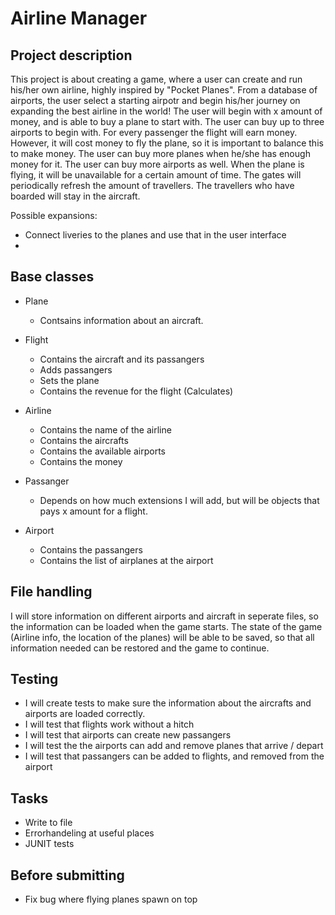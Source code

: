 # Airline Manager

## Project description
This project is about creating a game, where a user can create and run his/her own airline, highly inspired by "Pocket Planes".
From a database of airports, the user select a starting airpotr and begin his/her journey on expanding the best airline in the world!
The user will begin with x amount of money, and is able to buy a plane to start with. 
The user can buy up to three airports to begin with.
For every passenger the flight will earn money. However, it will cost money to fly the plane, so it is important to balance this to make money.
The user can buy more planes when he/she has enough money for it. The user can buy more airports as well.
When the plane is flying, it will be unavailable for a certain amount of time.
The gates will periodically refresh the amount of travellers. The travellers who have boarded will stay in the aircraft.


Possible expansions:
- Connect liveries to the planes and use that in the user interface
- 


## Base classes
- Plane
  - Contsains information about an aircraft.

- Flight
  - Contains the aircraft and its passangers
  - Adds passangers
  - Sets the plane
  - Contains the revenue for the flight (Calculates)

- Airline
  - Contains the name of the airline
  - Contains the aircrafts
  - Contains the available airports
  - Contains the money

- Passanger
  - Depends on how much extensions I will add, but will be objects that pays x amount for a flight.

- Airport
  - Contains the passangers
  - Contains the list of airplanes at the airport

## File handling
I will store information on different airports and aircraft in seperate files, so the information can be loaded when the game starts.
The state of the game (Airline info, the location of the planes) will be able to be saved, so that all information needed can be restored and the game to continue.


## Testing
- I will create tests to make sure the information about the aircrafts and airports are loaded correctly.
- I will test that flights work without a hitch
- I will test that airports can create new passangers
- I will test the the airports can add and remove planes that arrive / depart
- I will test that passangers can be added to flights, and removed from the airport


## Tasks
- Write to file
- Errorhandeling at useful places
- JUNIT tests


## Before submitting
- Fix bug where flying planes spawn on top